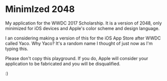 # MinimIzed 2048
My application for the WWDC 2017 Scholarship. It is a version of 2048, only minimized for iOS devices and Apple's color scheme and design language.

I an considering making a version of this for the iOS App Store after WWDC called Yaco. Why Yaco? It's a random name I thought of just now as I'm typing this.

Please don't copy this playground. If you do, Apple will consider your application to be fabricated and you will be disqualified.

:)
